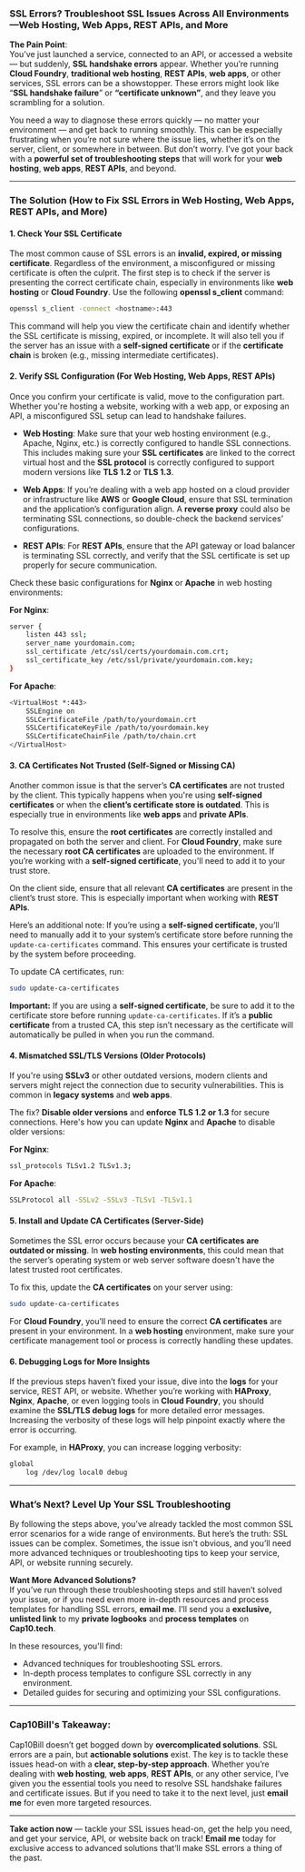 ### **SSL Errors? Troubleshoot SSL Issues Across All Environments—Web Hosting, Web Apps, REST APIs, and More**

**The Pain Point**:  
You’ve just launched a service, connected to an API, or accessed a website — but suddenly, **SSL handshake errors** appear. Whether you’re running **Cloud Foundry**, **traditional web hosting**, **REST APIs**, **web apps**, or other services, SSL errors can be a showstopper. These errors might look like “**SSL handshake failure**” or **“certificate unknown”**, and they leave you scrambling for a solution.

You need a way to diagnose these errors quickly — no matter your environment — and get back to running smoothly. This can be especially frustrating when you’re not sure where the issue lies, whether it’s on the server, client, or somewhere in between. But don’t worry. I’ve got your back with a **powerful set of troubleshooting steps** that will work for your **web hosting**, **web apps**, **REST APIs**, and beyond.

---

### **The Solution (How to Fix SSL Errors in Web Hosting, Web Apps, REST APIs, and More)**

#### **1. Check Your SSL Certificate**

The most common cause of SSL errors is an **invalid, expired, or missing certificate**. Regardless of the environment, a misconfigured or missing certificate is often the culprit. The first step is to check if the server is presenting the correct certificate chain, especially in environments like **web hosting** or **Cloud Foundry**. Use the following **openssl s_client** command:

```bash
openssl s_client -connect <hostname>:443
```

This command will help you view the certificate chain and identify whether the SSL certificate is missing, expired, or incomplete. It will also tell you if the server has an issue with a **self-signed certificate** or if the **certificate chain** is broken (e.g., missing intermediate certificates).

#### **2. Verify SSL Configuration (For Web Hosting, Web Apps, REST APIs)**

Once you confirm your certificate is valid, move to the configuration part. Whether you're hosting a website, working with a web app, or exposing an API, a misconfigured SSL setup can lead to handshake failures.

- **Web Hosting**: Make sure that your web hosting environment (e.g., Apache, Nginx, etc.) is correctly configured to handle SSL connections. This includes making sure your **SSL certificates** are linked to the correct virtual host and the **SSL protocol** is correctly configured to support modern versions like **TLS 1.2** or **TLS 1.3**.

- **Web Apps**: If you’re dealing with a web app hosted on a cloud provider or infrastructure like **AWS** or **Google Cloud**, ensure that SSL termination and the application’s configuration align. A **reverse proxy** could also be terminating SSL connections, so double-check the backend services’ configurations.

- **REST APIs**: For **REST APIs**, ensure that the API gateway or load balancer is terminating SSL correctly, and verify that the SSL certificate is set up properly for secure communication.

Check these basic configurations for **Nginx** or **Apache** in web hosting environments:

**For Nginx**:
```bash
server {
    listen 443 ssl;
    server_name yourdomain.com;
    ssl_certificate /etc/ssl/certs/yourdomain.com.crt;
    ssl_certificate_key /etc/ssl/private/yourdomain.com.key;
}
```

**For Apache**:
```bash
<VirtualHost *:443>
    SSLEngine on
    SSLCertificateFile /path/to/yourdomain.crt
    SSLCertificateKeyFile /path/to/yourdomain.key
    SSLCertificateChainFile /path/to/chain.crt
</VirtualHost>
```

#### **3. CA Certificates Not Trusted (Self-Signed or Missing CA)**

Another common issue is that the server’s **CA certificates** are not trusted by the client. This typically happens when you're using **self-signed certificates** or when the **client’s certificate store is outdated**. This is especially true in environments like **web apps** and **private APIs**.

To resolve this, ensure the **root certificates** are correctly installed and propagated on both the server and client. For **Cloud Foundry**, make sure the necessary **root CA certificates** are uploaded to the environment. If you’re working with a **self-signed certificate**, you'll need to add it to your trust store.

On the client side, ensure that all relevant **CA certificates** are present in the client’s trust store. This is especially important when working with **REST APIs**.

Here’s an additional note: If you’re using a **self-signed certificate**, you’ll need to manually add it to your system’s certificate store before running the `update-ca-certificates` command. This ensures your certificate is trusted by the system before proceeding.

To update CA certificates, run:
```bash
sudo update-ca-certificates
```

**Important:** If you are using a **self-signed certificate**, be sure to add it to the certificate store before running `update-ca-certificates`. If it’s a **public certificate** from a trusted CA, this step isn’t necessary as the certificate will automatically be pulled in when you run the command.

#### **4. Mismatched SSL/TLS Versions (Older Protocols)**

If you're using **SSLv3** or other outdated versions, modern clients and servers might reject the connection due to security vulnerabilities. This is common in **legacy systems** and **web apps**.

The fix? **Disable older versions** and **enforce TLS 1.2 or 1.3** for secure connections. Here's how you can update **Nginx** and **Apache** to disable older versions:

**For Nginx**:
```bash
ssl_protocols TLSv1.2 TLSv1.3;
```

**For Apache**:
```bash
SSLProtocol all -SSLv2 -SSLv3 -TLSv1 -TLSv1.1
```

#### **5. Install and Update CA Certificates (Server-Side)**

Sometimes the SSL error occurs because your **CA certificates are outdated or missing**. In **web hosting environments**, this could mean that the server’s operating system or web server software doesn't have the latest trusted root certificates.

To fix this, update the **CA certificates** on your server using:

```bash
sudo update-ca-certificates
```

For **Cloud Foundry**, you’ll need to ensure the correct **CA certificates** are present in your environment. In a **web hosting** environment, make sure your certificate management tool or process is correctly handling these updates.

#### **6. Debugging Logs for More Insights**

If the previous steps haven’t fixed your issue, dive into the **logs** for your service, REST API, or website. Whether you’re working with **HAProxy**, **Nginx**, **Apache**, or even logging tools in **Cloud Foundry**, you should examine the **SSL/TLS debug logs** for more detailed error messages. Increasing the verbosity of these logs will help pinpoint exactly where the error is occurring.

For example, in **HAProxy**, you can increase logging verbosity:

```bash
global
    log /dev/log local0 debug
```

---

### **What’s Next? Level Up Your SSL Troubleshooting**

By following the steps above, you’ve already tackled the most common SSL error scenarios for a wide range of environments. But here’s the truth: SSL issues can be complex. Sometimes, the issue isn't obvious, and you’ll need more advanced techniques or troubleshooting tips to keep your service, API, or website running securely.

**Want More Advanced Solutions?**  
If you’ve run through these troubleshooting steps and still haven’t solved your issue, or if you need even more in-depth resources and process templates for handling SSL errors, **email me**. I’ll send you a **exclusive, unlisted link** to my **private logbooks** and **process templates** on **Cap10.tech**.

In these resources, you'll find:
- Advanced techniques for troubleshooting SSL errors.
- In-depth process templates to configure SSL correctly in any environment.
- Detailed guides for securing and optimizing your SSL configurations.

---

### **Cap10Bill's Takeaway**:
Cap10Bill doesn’t get bogged down by **overcomplicated solutions**. SSL errors are a pain, but **actionable solutions** exist. The key is to tackle these issues head-on with a **clear, step-by-step approach**. Whether you’re dealing with **web hosting**, **web apps**, **REST APIs**, or any other service, I’ve given you the essential tools you need to resolve SSL handshake failures and certificate issues. But if you need to take it to the next level, just **email me** for even more targeted resources.

---

**Take action now** — tackle your SSL issues head-on, get the help you need, and get your service, API, or website back on track! **Email me** today for exclusive access to advanced solutions that’ll make SSL errors a thing of the past.